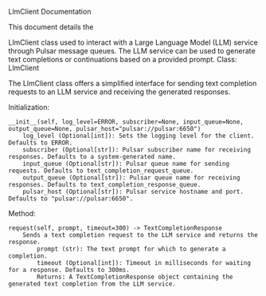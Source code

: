 LlmClient Documentation

This document details the 

LlmClient class used to interact with a Large Language Model (LLM) service through Pulsar message queues. The LLM service can be used to generate text completions or continuations based on a provided prompt.
Class: LlmClient

The LlmClient class offers a simplified interface for sending text completion requests to an LLM service and receiving the generated responses.

Initialization:

    __init__(self, log_level=ERROR, subscriber=None, input_queue=None, output_queue=None, pulsar_host="pulsar://pulsar:6650")
        log_level (Optional[int]): Sets the logging level for the client. Defaults to ERROR.
        subscriber (Optional[str]): Pulsar subscriber name for receiving responses. Defaults to a system-generated name.
        input_queue (Optional[str]): Pulsar queue name for sending requests. Defaults to text_completion_request_queue.
        output_queue (Optional[str]): Pulsar queue name for receiving responses. Defaults to text_completion_response_queue.
        pulsar_host (Optional[str]): Pulsar service hostname and port. Defaults to "pulsar://pulsar:6650".

Method:

    request(self, prompt, timeout=300) -> TextCompletionResponse
        Sends a text completion request to the LLM service and returns the response.
            prompt (str): The text prompt for which to generate a completion.
            timeout (Optional[int]): Timeout in milliseconds for waiting for a response. Defaults to 300ms.
            Returns: A TextCompletionResponse object containing the generated text completion from the LLM service.

